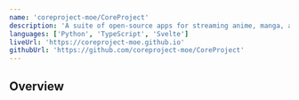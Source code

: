 ```yaml
---
name: 'coreproject-moe/CoreProject'
description: 'A suite of open-source apps for streaming anime, manga, and music. Built with Svelte and Python, designed for speed, beauty, and community.'
languages: ['Python', 'TypeScript', 'Svelte']
liveUrl: 'https://coreproject-moe.github.io'
githubUrl: 'https://github.com/coreproject-moe/CoreProject'
---
```


## Overview

